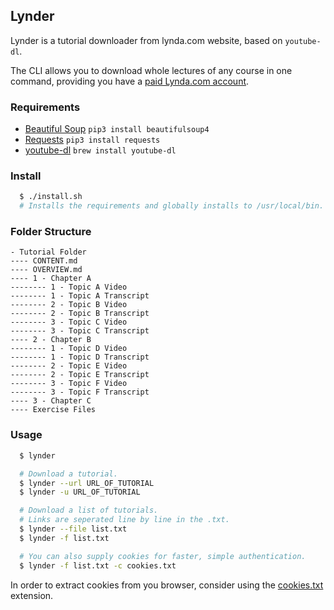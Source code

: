 ## Lynder
Lynder is a tutorial downloader from lynda.com website, based on `youtube-dl`.

The CLI allows you to download whole lectures of any course in one command, providing you have a [paid Lynda.com account](https://www.linkedin.com/learning/subscription/products).

### Requirements
- [Beautiful Soup](https://www.crummy.com/software/BeautifulSoup/bs4/doc/)
  `pip3 install beautifulsoup4`
- [Requests](http://docs.python-requests.org/en/master/)
  `pip3 install requests`
- [youtube-dl](https://rg3.github.io/youtube-dl/)
  `brew install youtube-dl`

### Install
```bash
  $ ./install.sh
  # Installs the requirements and globally installs to /usr/local/bin.
```

### Folder Structure
```
- Tutorial Folder
---- CONTENT.md
---- OVERVIEW.md
---- 1 - Chapter A
-------- 1 - Topic A Video
-------- 1 - Topic A Transcript
-------- 2 - Topic B Video
-------- 2 - Topic B Transcript
-------- 3 - Topic C Video
-------- 3 - Topic C Transcript
---- 2 - Chapter B
-------- 1 - Topic D Video
-------- 1 - Topic D Transcript
-------- 2 - Topic E Video
-------- 2 - Topic E Transcript
-------- 3 - Topic F Video
-------- 3 - Topic F Transcript
---- 3 - Chapter C
---- Exercise Files
```

### Usage
```bash
  $ lynder

  # Download a tutorial.
  $ lynder --url URL_OF_TUTORIAL
  $ lynder -u URL_OF_TUTORIAL

  # Download a list of tutorials.
  # Links are seperated line by line in the .txt.
  $ lynder --file list.txt
  $ lynder -f list.txt

  # You can also supply cookies for faster, simple authentication.
  $ lynder -f list.txt -c cookies.txt
```
In order to extract cookies from you browser, consider using the [cookies.txt](https://chrome.google.com/webstore/detail/cookiestxt/njabckikapfpffapmjgojcnbfjonfjfg) extension.